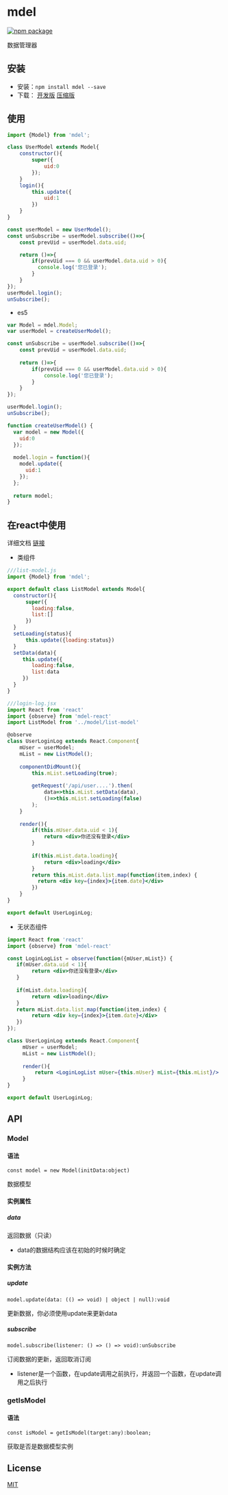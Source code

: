 # mdel
[![npm package](https://img.shields.io/npm/v/mdel.svg?style=flat-square)](https://www.npmjs.org/package/mdel)

数据管理器

## 安装

* 安装：`npm install mdel --save`
* 下载：
  [开发版](https://github.com/yujingwyh/mdel/blob/master/umd/mdel.js) 
  [压缩版](https://github.com/yujingwyh/mdel/blob/master/umd/mdel.min.js)

## 使用

```javascript
import {Model} from 'mdel';

class UserModel extends Model{
    constructor(){
        super({
            uid:0
        });
    }
    login(){
        this.update({
            uid:1
        })
    }
}

const userModel = new UserModel();
const unSubscribe = userModel.subscribe(()=>{
    const prevUid = userModel.data.uid;

    return ()=>{
        if(prevUid === 0 && userModel.data.uid > 0){
          console.log('您已登录');
        }
    }
});
userModel.login();
unSubscribe();

```

* es5
```javascript
var Model = mdel.Model;
var userModel = createUserModel();

const unSubscribe = userModel.subscribe(()=>{
    const prevUid = userModel.data.uid;
          
    return ()=>{
        if(prevUid === 0 && userModel.data.uid > 0){
            console.log('您已登录');
        }
    }
});

userModel.login();
unSubscribe();

function createUserModel() {
  var model = new Model({
    uid:0
  });
  
  model.login = function(){
    model.update({
      uid:1
    });
  };
  
  return model;
}
```

## 在react中使用

详细文档 [链接](https://github.com/mdeljs/mdel-react)

* 类组件

```jsx harmony
///list-model.js
import {Model} from 'mdel';

export default class ListModel extends Model{
  constructor(){
      super({
        loading:false,
        list:[]
      })
  }
  setLoading(status){
      this.update({loading:status})
  }
  setData(data){
     this.update({
        loading:false,
        list:data
     }) 
  }  
}

///login-log.jsx
import React from 'react'
import {observe} from 'mdel-react'
import ListModel from '../model/list-model'

@observe
class UserLoginLog extends React.Component{
    mUser = userModel;
    mList = new ListModel();
    
    componentDidMount(){
        this.mList.setLoading(true);
        
        getRequest('/api/user....').then(
            data=>this.mList.setData(data),
            ()=>this.mList.setLoading(false)
        );
    }
    
    render(){
        if(this.mUser.data.uid < 1){
            return <div>你还没有登录</div>
        }
        
        if(this.mList.data.loading){
            return <div>loading</div>
        }
        return this.mList.data.list.map(function(item,index) {
          return <div key={index}>{item.date}</div>
        })
    }
}

export default UserLoginLog;

```

* 无状态组件

```jsx harmony
import React from 'react'
import {observe} from 'mdel-react'

const LoginLogList = observe(function({mUser,mList}) {
   if(mUser.data.uid < 1){
        return <div>你还没有登录</div>
   }
   
   if(mList.data.loading){
        return <div>loading</div>
   }     
   return mList.data.list.map(function(item,index) {
        return <div key={index}>{item.date}</div>
   })
});

class UserLoginLog extends React.Component{
     mUser = userModel;
     mList = new ListModel();
     
     render(){
         return <LoginLogList mUser={this.mUser} mList={this.mList}/>
     }
}

export default UserLoginLog;
```

## API

### Model
#### 语法

`const model = new Model(initData:object)`

数据模型

#### 实例属性

##### data

返回数据（只读）

* data的数据结构应该在初始的时候时确定

#### 实例方法

##### update

`model.update(data: (() => void) | object | null):void`

更新数据，你必须使用update来更新data

##### subscribe

`model.subscribe(listener: () => () => void):unSubscribe`

订阅数据的更新，返回取消订阅

* listener是一个函数，在update调用之前执行，并返回一个函数，在update调用之后执行

### getIsModel

#### 语法

`const isModel = getIsModel(target:any):boolean;`

获取是否是数据模型实例

## License

[MIT](http://opensource.org/licenses/MIT)
